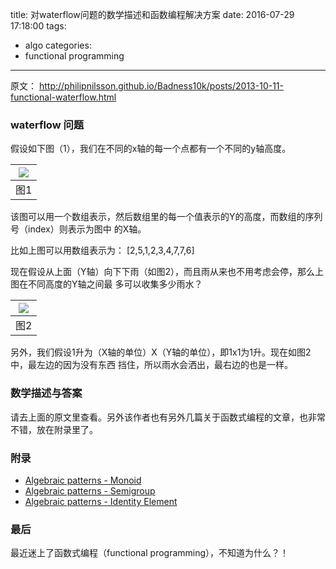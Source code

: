 title: 对waterflow问题的数学描述和函数编程解决方案
date: 2016-07-29 17:18:00
tags:
- algo
categories:
- functional programming
---

原文： <http://philipnilsson.github.io/Badness10k/posts/2013-10-11-functional-waterflow.html>

### waterflow 问题

假设如下图（1），我们在不同的x轴的每一个点都有一个不同的y轴高度。

|![](http://philipnilsson.github.io/Badness10k/images/waterflow1.jpg)|
|--------------------------------|
|图1|

该图可以用一个数组表示，然后数组里的每一个值表示的Y的高度，而数组的序列号（index）则表示为图中
的X轴。

比如上图可以用数组表示为： [2,5,1,2,3,4,7,7,6]

现在假设从上面（Y轴）向下下雨（如图2），而且雨从来也不用考虑会停，那么上图在不同高度的Y轴之间最
多可以收集多少雨水？

|![](http://philipnilsson.github.io/Badness10k/images/waterflow2.jpg)|
|--------------------------------|
|图2|

另外，我们假设1升为（X轴的单位）X（Y轴的单位），即1x1为1升。现在如图2中，最左边的因为没有东西
挡住，所以雨水会洒出，最右边的也是一样。

### 数学描述与答案

请去上面的原文里查看。另外该作者也有另外几篇关于函数式编程的文章，也非常不错，放在附录里了。

### 附录

- [Algebraic patterns - Monoid](http://philipnilsson.github.io/Badness10k/posts/2016-07-21-functional-patterns-monoid.html)
- [Algebraic patterns - Semigroup](http://philipnilsson.github.io/Badness10k/posts/2016-07-14-functional-patterns-semigroup.html)
- [Algebraic patterns - Identity Element](http://philipnilsson.github.io/Badness10k/posts/2016-06-29-functional-patterns-identity-element.html)

### 最后

最近迷上了函数式编程（functional programming），不知道为什么？！

